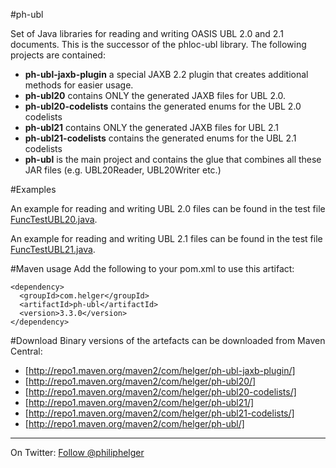 #ph-ubl

Set of Java libraries for reading and writing OASIS UBL 2.0 and 2.1 documents.
This is the successor of the phloc-ubl library.
The following projects are contained:

  * **ph-ubl-jaxb-plugin** a special JAXB 2.2 plugin that creates additional methods for easier usage.
  * **ph-ubl20** contains ONLY the generated JAXB files for UBL 2.0.
  * **ph-ubl20-codelists** contains the generated enums for the UBL 2.0 codelists
  * **ph-ubl21** contains ONLY the generated JAXB files for UBL 2.1
  * **ph-ubl21-codelists** contains the generated enums for the UBL 2.1 codelists
  * **ph-ubl** is the main project and contains the glue that combines all these JAR files (e.g. UBL20Reader, UBL20Writer etc.)
  
#Examples

An example for reading and writing UBL 2.0 files can be found in the test file [FuncTestUBL20.java](https://github.com/phax/ph-ubl/blob/master/ph-ubl/src/test/java/com/helger/ubl/FuncTestUBL20.java).

An example for reading and writing UBL 2.1 files can be found in the test file [FuncTestUBL21.java](https://github.com/phax/ph-ubl/blob/master/ph-ubl/src/test/java/com/helger/ubl/FuncTestUBL21.java).

#Maven usage
Add the following to your pom.xml to use this artifact:

```
<dependency>
  <groupId>com.helger</groupId>
  <artifactId>ph-ubl</artifactId>
  <version>3.3.0</version>
</dependency>
```

#Download
Binary versions of the artefacts can be downloaded from Maven Central:

  * [http://repo1.maven.org/maven2/com/helger/ph-ubl-jaxb-plugin/]
  * [http://repo1.maven.org/maven2/com/helger/ph-ubl20/]
  * [http://repo1.maven.org/maven2/com/helger/ph-ubl20-codelists/]
  * [http://repo1.maven.org/maven2/com/helger/ph-ubl21/]
  * [http://repo1.maven.org/maven2/com/helger/ph-ubl21-codelists/]
  * [http://repo1.maven.org/maven2/com/helger/ph-ubl/]

---

On Twitter: <a href="https://twitter.com/philiphelger">Follow @philiphelger</a>
